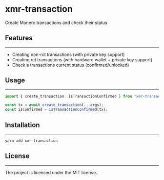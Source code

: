 # xmr-transaction

Create Monero transactions and check their status

## Features

---

-   Creating non-rct transactions (with private key support)
-   Creating rct transactions (with hardware wallet + private key support)
-   Check a transactions current status (confirmed/unlocked)

## Usage

---

```ts
import { create_transaction, isTransactionConfirmed } from "xmr-transaction";

const tx = await create_transaction(...args);
const isConfirmed = isTransactionConfirmed(tx);
```

## Installation

---

```sh
yarn add xmr-transaction
```

## License

---

The project is licensed under the MIT license.
